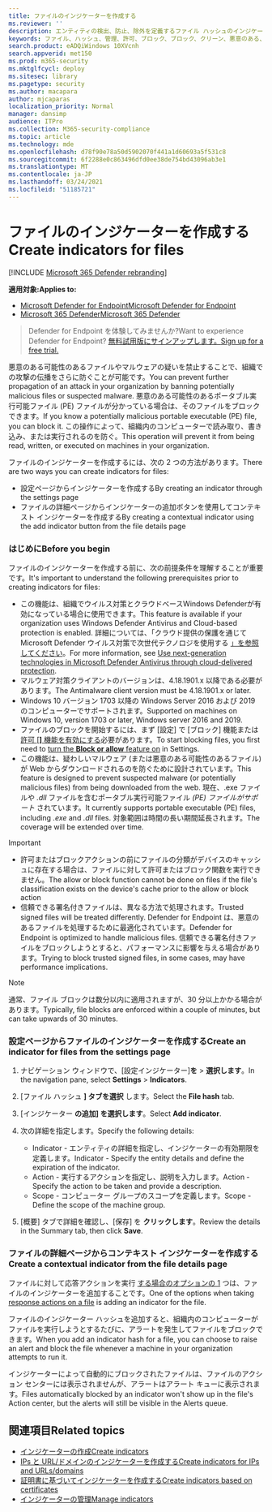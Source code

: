 ```yaml
---
title: ファイルのインジケーターを作成する
ms.reviewer: ''
description: エンティティの検出、防止、除外を定義するファイル ハッシュのインジケーターを作成します。
keywords: ファイル、ハッシュ、管理、許可、ブロック、ブロック、クリーン、悪意のある、ファイル ハッシュ、IP アドレス、URL、ドメイン
search.product: eADQiWindows 10XVcnh
search.appverid: met150
ms.prod: m365-security
ms.mktglfcycl: deploy
ms.sitesec: library
ms.pagetype: security
ms.author: macapara
author: mjcaparas
localization_priority: Normal
manager: dansimp
audience: ITPro
ms.collection: M365-security-compliance
ms.topic: article
ms.technology: mde
ms.openlocfilehash: d78f90e78a50d5902070f441a1d60693a5f531c8
ms.sourcegitcommit: 6f2288e0c863496dfd0ee38de754bd43096ab3e1
ms.translationtype: MT
ms.contentlocale: ja-JP
ms.lasthandoff: 03/24/2021
ms.locfileid: "51185721"
---
```

# <a name="create-indicators-for-files"></a><span data-ttu-id="0d90a-104">ファイルのインジケーターを作成する</span><span class="sxs-lookup"><span data-stu-id="0d90a-104">Create indicators for files</span></span>

[!INCLUDE [Microsoft 365 Defender rebranding](../../includes/microsoft-defender.md)]


<span data-ttu-id="0d90a-105">**適用対象:**</span><span class="sxs-lookup"><span data-stu-id="0d90a-105">**Applies to:**</span></span>
- [<span data-ttu-id="0d90a-106">Microsoft Defender for Endpoint</span><span class="sxs-lookup"><span data-stu-id="0d90a-106">Microsoft Defender for Endpoint</span></span>](https://go.microsoft.com/fwlink/p/?linkid=2154037)
- [<span data-ttu-id="0d90a-107">Microsoft 365 Defender</span><span class="sxs-lookup"><span data-stu-id="0d90a-107">Microsoft 365 Defender</span></span>](https://go.microsoft.com/fwlink/?linkid=2118804)



><span data-ttu-id="0d90a-108">Defender for Endpoint を体験してみませんか?</span><span class="sxs-lookup"><span data-stu-id="0d90a-108">Want to experience Defender for Endpoint?</span></span> [<span data-ttu-id="0d90a-109">無料試用版にサインアップします。</span><span class="sxs-lookup"><span data-stu-id="0d90a-109">Sign up for a free trial.</span></span>](https://www.microsoft.com/en-us/WindowsForBusiness/windows-atp?ocid=docs-wdatp-automationexclusionlist-abovefoldlink)

<span data-ttu-id="0d90a-110">悪意のある可能性のあるファイルやマルウェアの疑いを禁止することで、組織での攻撃の伝播をさらに防ぐことが可能です。</span><span class="sxs-lookup"><span data-stu-id="0d90a-110">You can prevent further propagation of an attack in your organization by banning potentially malicious files or suspected malware.</span></span> <span data-ttu-id="0d90a-111">悪意のある可能性のあるポータブル実行可能ファイル (PE) ファイルが分かっている場合は、そのファイルをブロックできます。</span><span class="sxs-lookup"><span data-stu-id="0d90a-111">If you know a potentially malicious portable executable (PE) file, you can block it.</span></span> <span data-ttu-id="0d90a-112">この操作によって、組織内のコンピューターで読み取り、書き込み、または実行されるのを防ぐ。</span><span class="sxs-lookup"><span data-stu-id="0d90a-112">This operation will prevent it from being read, written, or executed on machines in your organization.</span></span>

<span data-ttu-id="0d90a-113">ファイルのインジケーターを作成するには、次の 2 つの方法があります。</span><span class="sxs-lookup"><span data-stu-id="0d90a-113">There are two ways you can create indicators for files:</span></span>
- <span data-ttu-id="0d90a-114">設定ページからインジケーターを作成する</span><span class="sxs-lookup"><span data-stu-id="0d90a-114">By creating an indicator through the settings page</span></span>
- <span data-ttu-id="0d90a-115">ファイルの詳細ページからインジケーターの追加ボタンを使用してコンテキスト インジケーターを作成する</span><span class="sxs-lookup"><span data-stu-id="0d90a-115">By creating a contextual indicator using the add indicator button from the file details page</span></span>

### <a name="before-you-begin"></a><span data-ttu-id="0d90a-116">はじめに</span><span class="sxs-lookup"><span data-stu-id="0d90a-116">Before you begin</span></span>
<span data-ttu-id="0d90a-117">ファイルのインジケーターを作成する前に、次の前提条件を理解することが重要です。</span><span class="sxs-lookup"><span data-stu-id="0d90a-117">It's important to understand the following prerequisites prior to creating indicators for files:</span></span>

- <span data-ttu-id="0d90a-118">この機能は、組織でウイルス対策とクラウドベースWindows Defenderが有効になっている場合に使用できます。</span><span class="sxs-lookup"><span data-stu-id="0d90a-118">This feature is available if your organization uses Windows Defender Antivirus and Cloud-based protection is enabled.</span></span> <span data-ttu-id="0d90a-119">詳細については、「クラウド提供の保護を通じて Microsoft Defender ウイルス対策で次世代テクノロジを使用する [」を参照してください](https://docs.microsoft.com/windows/security/threat-protection/microsoft-defender-antivirus/utilize-microsoft-cloud-protection-microsoft-defender-antivirus)。</span><span class="sxs-lookup"><span data-stu-id="0d90a-119">For more information, see [Use next-generation technologies in Microsoft Defender Antivirus through cloud-delivered protection](https://docs.microsoft.com/windows/security/threat-protection/microsoft-defender-antivirus/utilize-microsoft-cloud-protection-microsoft-defender-antivirus).</span></span>
- <span data-ttu-id="0d90a-120">マルウェア対策クライアントのバージョンは、4.18.1901.x 以降である必要があります。</span><span class="sxs-lookup"><span data-stu-id="0d90a-120">The Antimalware client version must be 4.18.1901.x or later.</span></span>
- <span data-ttu-id="0d90a-121">Windows 10 バージョン 1703 以降の Windows Server 2016 および 2019 のコンピューターでサポートされます。</span><span class="sxs-lookup"><span data-stu-id="0d90a-121">Supported on machines on Windows 10, version 1703 or later, Windows server 2016 and 2019.</span></span>
- <span data-ttu-id="0d90a-122">ファイルのブロックを開始するには、まず [設定] で [ブロック] 機能または [許可 [**]** 機能を有効にする](advanced-features.md)必要があります。</span><span class="sxs-lookup"><span data-stu-id="0d90a-122">To start blocking files, you first need to [turn the **Block or allow** feature on](advanced-features.md) in Settings.</span></span>
- <span data-ttu-id="0d90a-123">この機能は、疑わしいマルウェア (または悪意のある可能性のあるファイル) が Web からダウンロードされるのを防ぐために設計されています。</span><span class="sxs-lookup"><span data-stu-id="0d90a-123">This feature is designed to prevent suspected malware (or potentially malicious files) from being downloaded from the web.</span></span> <span data-ttu-id="0d90a-124">現在、.exe ファイルや _.dll_ ファイルを含むポータブル実行可能ファイル _(PE) ファイルがサポート_ されています。</span><span class="sxs-lookup"><span data-stu-id="0d90a-124">It currently supports portable executable (PE) files, including _.exe_ and _.dll_ files.</span></span> <span data-ttu-id="0d90a-125">対象範囲は時間の長い期間延長されます。</span><span class="sxs-lookup"><span data-stu-id="0d90a-125">The coverage will be extended over time.</span></span>

>[!IMPORTANT]
>- <span data-ttu-id="0d90a-126">許可またはブロックアクションの前にファイルの分類がデバイスのキャッシュに存在する場合は、ファイルに対して許可またはブロック関数を実行できません。</span><span class="sxs-lookup"><span data-stu-id="0d90a-126">The allow or block function cannot be done on files if the file's classification exists on the device's cache prior to the allow or block action</span></span> 
>- <span data-ttu-id="0d90a-127">信頼できる署名付きファイルは、異なる方法で処理されます。</span><span class="sxs-lookup"><span data-stu-id="0d90a-127">Trusted signed files will be treated differently.</span></span> <span data-ttu-id="0d90a-128">Defender for Endpoint は、悪意のあるファイルを処理するために最適化されています。</span><span class="sxs-lookup"><span data-stu-id="0d90a-128">Defender for Endpoint is optimized to handle malicious files.</span></span> <span data-ttu-id="0d90a-129">信頼できる署名付きファイルをブロックしようとすると、パフォーマンスに影響を与える場合があります。</span><span class="sxs-lookup"><span data-stu-id="0d90a-129">Trying to block trusted signed files, in some cases, may have performance implications.</span></span>

 
>[!NOTE]
><span data-ttu-id="0d90a-130">通常、ファイル ブロックは数分以内に適用されますが、30 分以上かかる場合があります。</span><span class="sxs-lookup"><span data-stu-id="0d90a-130">Typically, file blocks are enforced within a couple of minutes, but can take upwards of 30 minutes.</span></span>

### <a name="create-an-indicator-for-files-from-the-settings-page"></a><span data-ttu-id="0d90a-131">設定ページからファイルのインジケーターを作成する</span><span class="sxs-lookup"><span data-stu-id="0d90a-131">Create an indicator for files from the settings page</span></span>

1. <span data-ttu-id="0d90a-132">ナビゲーション ウィンドウで、[設定インジケーター]**を**  >  **選択します**。</span><span class="sxs-lookup"><span data-stu-id="0d90a-132">In the navigation pane, select **Settings** > **Indicators**.</span></span>  

2. <span data-ttu-id="0d90a-133">[ファイル ハッシュ **] タブを選択** します。</span><span class="sxs-lookup"><span data-stu-id="0d90a-133">Select the **File hash** tab.</span></span>

3. <span data-ttu-id="0d90a-134">[インジケーター **の追加] を選択します**。</span><span class="sxs-lookup"><span data-stu-id="0d90a-134">Select **Add indicator**.</span></span>

4. <span data-ttu-id="0d90a-135">次の詳細を指定します。</span><span class="sxs-lookup"><span data-stu-id="0d90a-135">Specify the following details:</span></span>
   - <span data-ttu-id="0d90a-136">Indicator - エンティティの詳細を指定し、インジケーターの有効期限を定義します。</span><span class="sxs-lookup"><span data-stu-id="0d90a-136">Indicator - Specify the entity details and define the expiration of the indicator.</span></span>
   - <span data-ttu-id="0d90a-137">Action - 実行するアクションを指定し、説明を入力します。</span><span class="sxs-lookup"><span data-stu-id="0d90a-137">Action - Specify the action to be taken and provide a description.</span></span>
   - <span data-ttu-id="0d90a-138">Scope - コンピューター グループのスコープを定義します。</span><span class="sxs-lookup"><span data-stu-id="0d90a-138">Scope - Define the scope of the machine group.</span></span>

5. <span data-ttu-id="0d90a-139">[概要] タブで詳細を確認し、[保存] を **クリックします**。</span><span class="sxs-lookup"><span data-stu-id="0d90a-139">Review the details in the Summary tab, then click **Save**.</span></span>

### <a name="create-a-contextual-indicator-from-the-file-details-page"></a><span data-ttu-id="0d90a-140">ファイルの詳細ページからコンテキスト インジケーターを作成する</span><span class="sxs-lookup"><span data-stu-id="0d90a-140">Create a contextual indicator from the file details page</span></span>
<span data-ttu-id="0d90a-141">ファイルに対して応答アクションを実行 [する場合のオプションの 1](respond-file-alerts.md) つは、ファイルのインジケーターを追加することです。</span><span class="sxs-lookup"><span data-stu-id="0d90a-141">One of the options when taking [response actions on a file](respond-file-alerts.md) is adding an indicator for the file.</span></span> 

<span data-ttu-id="0d90a-142">ファイルのインジケーター ハッシュを追加すると、組織内のコンピューターがファイルを実行しようとするたびに、アラートを発生してファイルをブロックできます。</span><span class="sxs-lookup"><span data-stu-id="0d90a-142">When you add an indicator hash for a file, you can choose to raise an alert and block the file whenever a machine in your organization attempts to run it.</span></span>

<span data-ttu-id="0d90a-143">インジケーターによって自動的にブロックされたファイルは、ファイルのアクション センターには表示されませんが、アラートはアラート キューに表示されます。</span><span class="sxs-lookup"><span data-stu-id="0d90a-143">Files automatically blocked by an indicator won't show up in the file's Action center, but the alerts will still be visible in the Alerts queue.</span></span>


## <a name="related-topics"></a><span data-ttu-id="0d90a-144">関連項目</span><span class="sxs-lookup"><span data-stu-id="0d90a-144">Related topics</span></span>
- [<span data-ttu-id="0d90a-145">インジケーターの作成</span><span class="sxs-lookup"><span data-stu-id="0d90a-145">Create indicators</span></span>](manage-indicators.md)
- [<span data-ttu-id="0d90a-146">IPs と URL/ドメインのインジケーターを作成する</span><span class="sxs-lookup"><span data-stu-id="0d90a-146">Create indicators for IPs and URLs/domains</span></span>](indicator-ip-domain.md)
- [<span data-ttu-id="0d90a-147">証明書に基づいてインジケーターを作成する</span><span class="sxs-lookup"><span data-stu-id="0d90a-147">Create indicators based on certificates</span></span>](indicator-certificates.md)
- [<span data-ttu-id="0d90a-148">インジケーターの管理</span><span class="sxs-lookup"><span data-stu-id="0d90a-148">Manage indicators</span></span>](indicator-manage.md)
